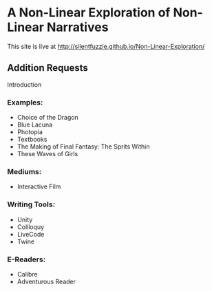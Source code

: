 # A Non-Linear Exploration of Non-Linear Narratives

This site is live at http://silentfuzzle.github.io/Non-Linear-Exploration/

## Addition Requests

Introduction

### Examples:
* Choice of the Dragon
* Blue Lacuna
* Photopia
* Textbooks
* The Making of Final Fantasy: The Sprits Within
* These Waves of Girls

### Mediums:
* Interactive Film

### Writing Tools:
* Unity
* Coliloquy
* LiveCode
* Twine

### E-Readers:
* Calibre
* Adventurous Reader
